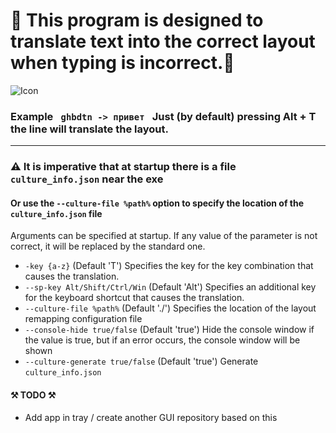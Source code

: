 <h1>📌 This program is designed to translate text into the correct layout when typing is incorrect.📌 </h1>

<img alt="Icon" src="https://github.com/jestsi/TranslateUncorrectLayout/blob/master/assets/header.png?raw=true" />
<h3> Example <code> ghbdtn -> привет </code> Just (by default) pressing Alt + T the line will translate the layout. </h3>

---

### ⚠️ It is imperative that at startup there is a file `culture_info.json` near the exe

#### Or use the `--culture-file %path%` option to specify the location of the `culture_info.json` file

Arguments can be specified at startup.
If any value of the parameter is not correct, it will be replaced by the standard one.

+ `-key {a-z}`  (Default 'T') Specifies the key for the key combination that causes the translation.
+ `--sp-key Alt/Shift/Ctrl/Win` (Default 'Alt') Specifies an additional key for the keyboard shortcut that causes the translation.
+ `--culture-file %path%` (Default './') Specifies the location of the layout remapping configuration file
+ `--console-hide true/false`  (Default 'true') Hide the console window if the value is true, but if an error occurs, the console window will be shown
+ `--culture-generate true/false`  (Default 'true') Generate `culture_info.json` 

#### ⚒️ TODO ⚒️
+ Add app in tray / create another GUI repository based on this
